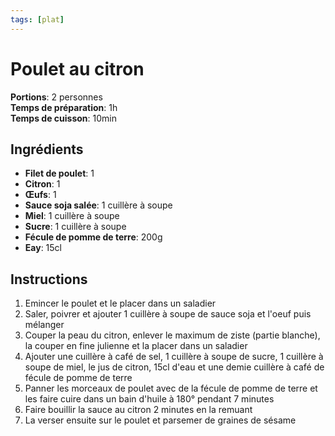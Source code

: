 ```yaml
---
tags: [plat]
---
```

# Poulet au citron
<CenteredImage :src="$withBase('/images/recettes/poulet_citron.jpg')" alt="recette" width="500" />

**Portions**: 2 personnes<br>
**Temps de préparation**: 1h<br>
**Temps de cuisson**: 10min<br>

## Ingrédients
- **Filet de poulet**: 1
- **Citron**: 1
- **Œufs**: 1
- **Sauce soja salée**: 1 cuillère à soupe
- **Miel**: 1 cuillère à soupe
- **Sucre**: 1 cuillère à soupe
- **Fécule de pomme de terre**: 200g
- **Eay**: 15cl

## Instructions
1. Emincer le poulet et le placer dans un saladier
2. Saler, poivrer et ajouter 1 cuillère à soupe de sauce soja et l'oeuf puis mélanger
3. Couper la peau du citron, enlever le maximum de ziste (partie blanche), la couper en fine julienne et la placer dans un saladier
4. Ajouter une cuillère à café de sel, 1 cuillère à soupe de sucre, 1 cuillère à soupe de miel, le jus de citron, 15cl d'eau et une demie cuillère à café de fécule de pomme de terre
5. Panner les morceaux de poulet avec de la fécule de pomme de terre et les faire cuire dans un bain d'huile à 180° pendant 7 minutes
6. Faire bouillir la sauce au citron 2 minutes en la remuant
7. La verser ensuite sur le poulet et parsemer de graines de sésame
